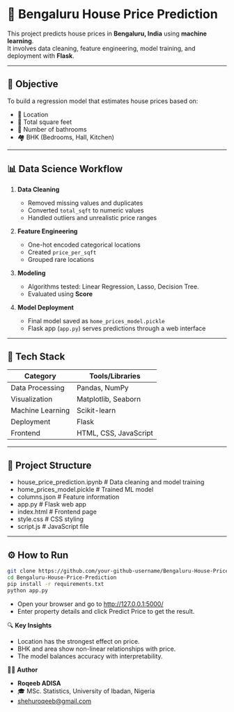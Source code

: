 # 🧠 Bengaluru House Price Prediction

This project predicts house prices in **Bengaluru, India** using **machine learning**.  
It involves data cleaning, feature engineering, model training, and deployment with **Flask**.

---

## 🎯 Objective
To build a regression model that estimates house prices based on:
- 📍 Location  
- 📏 Total square feet  
- 🛁 Number of bathrooms  
- 🏘️ BHK (Bedrooms, Hall, Kitchen)

---

## 📊 Data Science Workflow

1. **Data Cleaning**
   - Removed missing values and duplicates  
   - Converted `total_sqft` to numeric values  
   - Handled outliers and unrealistic price ranges  

2. **Feature Engineering**
   - One-hot encoded categorical locations  
   - Created `price_per_sqft`  
   - Grouped rare locations  

3. **Modeling**
   - Algorithms tested: Linear Regression, Lasso, Decision Tree.  
   - Evaluated using **Score** 

4. **Model Deployment**
   - Final model saved as `home_prices_model.pickle`  
   - Flask app (`app.py`) serves predictions through a web interface  

---

## 🧠 Tech Stack

| Category | Tools/Libraries |
|-----------|----------------|
| Data Processing | Pandas, NumPy |
| Visualization | Matplotlib, Seaborn |
| Machine Learning | Scikit-learn |
| Deployment | Flask |
| Frontend | HTML, CSS, JavaScript |

---

## 📁 Project Structure

- house_price_prediction.ipynb          # Data cleaning and model training
- home_prices_model.pickle              # Trained ML model
- columns.json                          # Feature information
- app.py                                # Flask web app
- index.html                            # Frontend page
- style.css                             # CSS styling
- script.js                              # JavaScript file

---

## ⚙️ How to Run

```bash
git clone https://github.com/your-github-username/Bengaluru-House-Price-Prediction.git
cd Bengaluru-House-Price-Prediction
pip install -r requirements.txt
python app.py
```


- Open your browser and go to http://127.0.0.1:5000/
- Enter property details and click Predict Price to get the result.


🔍 **Key Insights**
- Location has the strongest effect on price.
- BHK and area show non-linear relationships with price.
- The model balances accuracy with interpretability.


👨‍💻 **Author**
- **Roqeeb ADISA**
- 🎓 MSc. Statistics, University of Ibadan, Nigeria
- shehuroqeeb@gmail.com
